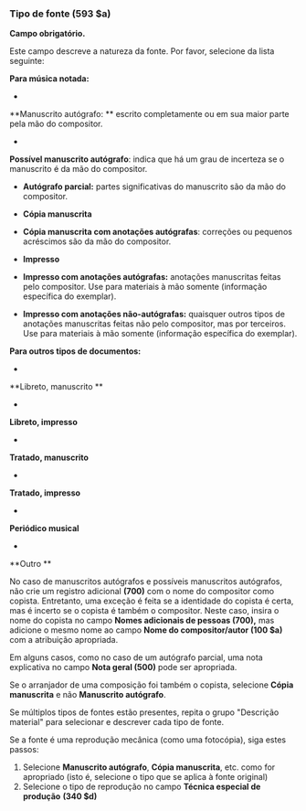 ### Tipo de fonte (593 $a)

**Campo obrigatório.**

Este campo descreve a natureza da fonte. Por favor, selecione da lista seguinte:

**Para música notada:**

- 

**Manuscrito autógrafo: ** escrito completamente ou em sua maior parte pela mão do compositor.

- 

**Possível manuscrito autógrafo**: indica que há um grau de incerteza se o manuscrito é da mão do compositor. 

- **Autógrafo parcial:** partes significativas do manuscrito são da mão do compositor.  

- **Cópia manuscrita**

- **Cópia manuscrita com anotações autógrafas**: correções ou pequenos acréscimos são da mão do compositor.

- **Impresso**

- **Impresso com anotações autógrafas:** anotações manuscritas feitas pelo compositor. Use para materiais à mão somente (informação específica do exemplar).  

- **Impresso com anotações não-autógrafas:** quaisquer outros tipos de anotações manuscritas feitas não pelo compositor, mas por terceiros. Use para materiais à mão somente (informação específica do exemplar). 

**Para outros tipos de documentos:**

- 

**Libreto, manuscrito **

- 

**Libreto, impresso**

- 

**Tratado, manuscrito**

- 

**Tratado, impresso**

- 

**Periódico musical**

- 

**Outro  **

No caso de manuscritos autógrafos e possíveis manuscritos autógrafos, não crie um registro adicional **(700)** com o nome do compositor como copista. Entretanto, uma exceção é feita se a identidade do copista é certa, mas é incerto se o copista é também o compositor. Neste caso, insira o nome do copista no campo **Nomes adicionais de pessoas (700),** mas adicione o mesmo nome ao campo **Nome do compositor/autor (100 $a)** com a atribuição apropriada.

Em alguns casos, como no caso de um autógrafo parcial, uma nota explicativa no campo **Nota geral (500)** pode ser apropriada.

Se o arranjador de uma composição foi também o copista, selecione **Cópia manuscrita** e não **Manuscrito autógrafo**.

Se múltiplos tipos de fontes estão presentes, repita o grupo "Descrição material" para selecionar e descrever cada tipo de fonte.

Se a fonte é uma reprodução mecânica (como uma fotocópia), siga estes passos:

1. Selecione **Manuscrito autógrafo**, **Cópia manuscrita**, etc. como for apropriado (isto é, selecione o tipo que se aplica à fonte original)
2. Selecione o tipo de reprodução no campo **Técnica especial de produção** **(340 $d)**